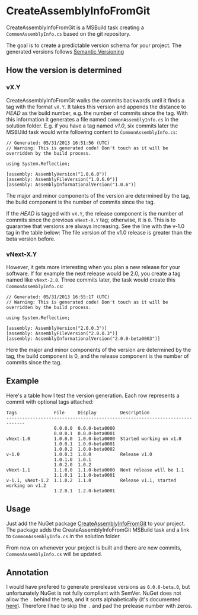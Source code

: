 # CreateAssemblyInfoFromGit

CreateAssemblyInfoFromGit is a MSBuild task creating a `CommonAssemblyInfo.cs` based on the git repository.

The goal is to create a predictable version schema for your project. The generated versions follows [Semantic Versioning](http://semver.org)

## How the version is determined

### vX.Y

CreateAssemblyInfoFromGit walks the commits backwards until it finds a tag with the format `vX.Y`. It takes this version and appends the distance to _HEAD_ as the build number, e.g. the number of commits since the tag. With this information it generates a file named `CommonAssemblyInfo.cs` in the solution folder. E.g. if you have a tag named _v1.0_, six commits later the MSBUild task would write following content to `CommonAssemblyInfo.cs`:

    // Generated: 05/31/2013 16:51:56 (UTC)
    // Warning: This is generated code! Don't touch as it will be overridden by the build process.
    
    using System.Reflection;
    
    [assembly: AssemblyVersion("1.0.6.0")]
    [assembly: AssemblyFileVersion("1.0.6.0")]
    [assembly: AssemblyInformationalVersion("1.0.6")]
    
The major and minor components of the version are determined by the tag, the build component is the number of commits since the tag. 

If the _HEAD_ is tagged with `vX.Y`, the release component is the number of commits since the previous `vNext-X.Y` tag; otherwise, it is `0`. This is to guarantee that versions are always increasing. See the line with the v-1.0 tag in the table below: The file version of the v1.0 release is greater than the beta version before. 

### vNext-X.Y

However, it gets more interesting when you plan a new release for your software. If for example the next release would be 2.0, you create a tag named like `vNext-2.0`. Three commits later, the task would create this `CommonAssemblyInfo.cs`:

    // Generated: 05/31/2013 16:55:17 (UTC)
    // Warning: This is generated code! Don't touch as it will be overridden by the build process.
    
    using System.Reflection;
    
    [assembly: AssemblyVersion("2.0.0.3")]
    [assembly: AssemblyFileVersion("2.0.0.3")]
    [assembly: AssemblyInformationalVersion("2.0.0-beta0003")]

Here the major and minor components of the version are determined by the tag, the build component is 0, and the release component is the number of commits since the tag.
    
## Example

Here's a table how I test the version generation. Each row represents a commit with optional tags attached:

    Tags              File     Display         Description
    -----------------------------------------------------------------------------
                      0.0.0.0  0.0.0-beta0000  
                      0.0.0.1  0.0.0-beta0001  
    vNext-1.0         1.0.0.0  1.0.0-beta0000  Started working on v1.0
                      1.0.0.1  1.0.0-beta0001
                      1.0.0.2  1.0.0-beta0002
    v-1.0             1.0.0.3  1.0.0           Release v1.0
                      1.0.1.0  1.0.1
		              1.0.2.0  1.0.2
    vNext-1.1         1.1.0.0  1.1.0-beta0000  Next release will be 1.1
                      1.1.0.1  1.1.0-beta0001
    v-1.1, vNext-1.2  1.1.0.2  1.1.0           Release v1.1, started working on v1.2
                      1.2.0.1  1.2.0-beta0001			

## Usage

Just add the NuGet package [CreateAssemblyInfoFromGit](https://nuget.org/packages/CreateAssemblyInfoFromGit/) to your project. The package adds the CreateAssemblyInfoFromGit MSBuild task and a link to `CommonAssemblyInfo.cs` in the solution folder.

From now on whenever your project is built and there are new commits, `CommonAssemblyInfo.cs` will be updated.

## Annotation

I would have prefered to generate prerelease versions as `0.0.0-beta.0`, but unfortunately NuGet is not fully compliant with SemVer. NuGet does not allow the `.` behind the beta, and it sorts alphabetically (it's documented [here](http://docs.nuget.org/docs/Reference/Versioning#Really_brief_introduction_to_SemVer)). Therefore I had to skip the `.` and pad the prelease number with zeros. 